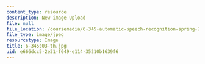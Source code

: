 ```yaml
---
content_type: resource
description: New image Upload
file: null
file_location: /coursemedia/6-345-automatic-speech-recognition-spring-2003/e666dcc52e31f649e11435210b1639f6_6-345s03-th.jpg
file_type: image/jpeg
resourcetype: Image
title: 6-345s03-th.jpg
uid: e666dcc5-2e31-f649-e114-35210b1639f6
---
```

